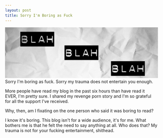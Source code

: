 ```yaml
---
layout: post
title: Sorry I'm Boring as Fuck
---
```

![sobored](/images/boredasfuck.png)
Sorry I'm boring as fuck. Sorry my trauma does not entertain you enough. 

More people have read my blog in the past six hours than have read it EVER, I'm pretty sure. I shared my revenge porn story and I'm so grateful for all the support I've received. 

Why, then, am I fixating on the one person who said it was boring to read?

I know it's boring. This blog isn't for a wide audience, it's for me. What bothers me is that he felt the need to say anything at all. Who does that? My trauma is not for your fucking entertainment, shithead. 